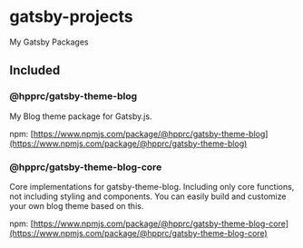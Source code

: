 # gatsby-projects

My Gatsby Packages


## Included

### @hpprc/gatsby-theme-blog

My Blog theme package for Gatsby.js.

npm: [https://www.npmjs.com/package/@hpprc/gatsby-theme-blog](https://www.npmjs.com/package/@hpprc/gatsby-theme-blog)

### @hpprc/gatsby-theme-blog-core

Core implementations for gatsby-theme-blog.
Including only core functions, not including styling and components.
You can easily build and customize your own blog theme based on this.

npm: [https://www.npmjs.com/package/@hpprc/gatsby-theme-blog-core](https://www.npmjs.com/package/@hpprc/gatsby-theme-blog-core)
